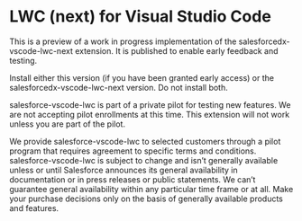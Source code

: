 # LWC (next) for Visual Studio Code

This is a preview of a work in progress implementation of the salesforcedx-vscode-lwc-next extension. It is published to enable early feedback and testing.

Install either this version (if you have been granted early access) or the salesforcedx-vscode-lwc-next version. Do not install both.

salesforce-vscode-lwc is part of a private pilot for testing new features. We are not accepting pilot enrollments at this time. This extension will not work unless you are part of the pilot.

We provide salesforce-vscode-lwc to selected customers through a pilot program that requires agreement to specific terms and conditions. salesforce-vscode-lwc is subject to change and isn’t generally available unless or until Salesforce announces its general availability in documentation or in press releases or public statements. We can’t guarantee general availability within any particular time frame or at all. Make your purchase decisions only on the basis of generally available products and features.
